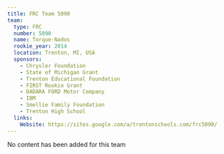 ```yaml
---
title: FRC Team 5090
team:
  type: FRC
  number: 5090
  name: Torque-Nados
  rookie_year: 2014
  location: Trenton, MI, USA
  sponsors:
    - Chrysler Foundation
    - State of Michigan Grant
    - Trenton Educational Foundation
    - FIRST Rookie Grant
    - DADARA FORD Motor Company
    - IBM
    - Smellie Family Foundation
    - Trenton High School
  links:
    Website: https://sites.google.com/a/trentonschools.com/frc5090/
---
```

No content has been added for this team
